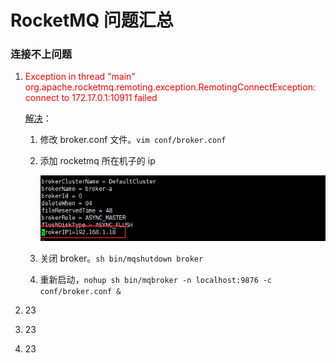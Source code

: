 # RocketMQ 问题汇总

### 连接不上问题

1. <font color='red'>Exception in thread "main" org.apache.rocketmq.remoting.exception.RemotingConnectException: connect to 172.17.0.1:10911 failed</font>

   [解决]( https://blog.csdn.net/q258523454/article/details/82716027  )：

   1. 修改 broker.conf  文件。`vim conf/broker.conf`

   2. 添加 rocketmq 所在机子的 ip

      ![](../images/issue/rocketmq/rocketmq_01.png) 

   3. 关闭 broker。`sh bin/mqshutdown broker`

   4. 重新启动，` nohup sh bin/mqbroker -n localhost:9876 -c conf/broker.conf & `

2. 23

3. 23

4. 23